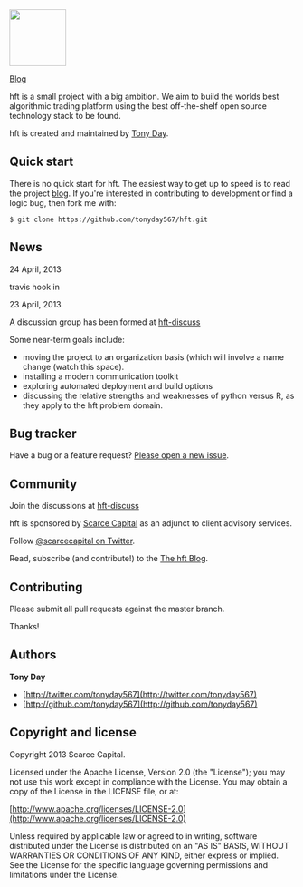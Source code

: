 <!-- [[file:~/projects/hft/hft.org::*README.md][README\.md:1]] -->

<img src="http://scarcecapital.com/assets/hft-blue.png" width="100px">

[Blog](http://scarcecapital.com/hft)

hft is a small project with a big ambition. We aim to build the worlds best
algorithmic trading platform using the best off-the-shelf open source
technology stack to be found.

hft is created and maintained by [Tony Day](http://scarcecapital.com).

## Quick start

There is no quick start for hft.  The easiest way to get up to speed is to read the project [blog](http://scarcecapital.com/hft).  If you're interested in contributing to development or find a logic bug, then fork me with:

```
$ git clone https://github.com/tonyday567/hft.git
```

## News

24 April, 2013

travis hook in

23 April, 2013

A discussion group has been formed at [hft-discuss](https://groups.google.com/forum/?hl=en&fromgroups#!forum/hft-discuss)

Some near-term goals include:
- moving the project to an organization basis (which will involve a name
  change (watch this space).
- installing a modern communication toolkit
- exploring automated deployment and build options
- discussing the relative strengths and weaknesses of python versus R, as they
  apply to the hft problem domain.

## Bug tracker

Have a bug or a feature request? [Please open a new issue](https://github.com/tonyday567/hft/issues). 

## Community

Join the discussions at [hft-discuss](https://groups.google.com/forum/?hl=en&fromgroups#!forum/hft-discuss)

hft is sponsored by [Scarce Capital](http://scarcecapital.com) as an adjunct to client advisory services.

Follow [@scarcecapital on Twitter](http://twitter.com/scarcecapital).

Read, subscribe (and contribute!) to the [The hft Blog](http://scarcecapital.com/hft).

## Contributing

Please submit all pull requests against the master branch.

Thanks!

## Authors

**Tony Day**

+ [http://twitter.com/tonyday567](http://twitter.com/tonyday567)
+ [http://github.com/tonyday567](http://github.com/tonyday567)


## Copyright and license

Copyright 2013 Scarce Capital.

Licensed under the Apache License, Version 2.0 (the "License");
you may not use this work except in compliance with the License.
You may obtain a copy of the License in the LICENSE file, or at:

  [http://www.apache.org/licenses/LICENSE-2.0](http://www.apache.org/licenses/LICENSE-2.0)

Unless required by applicable law or agreed to in writing, software
distributed under the License is distributed on an "AS IS" BASIS,
WITHOUT WARRANTIES OR CONDITIONS OF ANY KIND, either express or implied.
See the License for the specific language governing permissions and
limitations under the License.

<!-- README\.md:1 ends here -->
